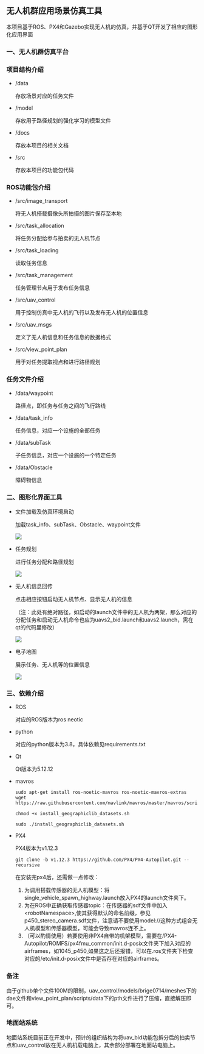 

## 无人机群应用场景仿真工具

本项目基于ROS、PX4和Gazebo实现无人机的仿真，并基于QT开发了相应的图形化应用界面

### 一、无人机群仿真平台

### 项目结构介绍

- /data

  存放场景对应的任务文件

- /model

  存放用于路径规划的强化学习的模型文件

- /docs

  存放本项目的相关文档

- /src

  存放本项目的功能包代码

### ROS功能包介绍

- /src/image_transport

  将无人机搭载摄像头所拍摄的图片保存至本地

- /src/task_allocation

  将任务分配给参与拍卖的无人机节点

- /src/task_loading

  读取任务信息

- /src/task_management
  
  任务管理节点用于发布任务信息
  
- /src/uav_control
  
  用于控制仿真中无人机的飞行以及发布无人机的位置信息
  
- /src/uav_msgs
  
  定义了无人机信息和任务信息的数据格式
  
- /src/view_point_plan
  
  用于对任务提取视点和进行路径规划
  
### 任务文件介绍

- /data/waypoint
  
  路径点，即任务与任务之间的飞行路线
  
- /data/task_info
  
  任务信息，对应一个设施的全部任务
  
- /data/subTask
  
  子任务信息，对应一个设施的一个特定任务
  
- /data/Obstacle
  
  障碍物信息
  
### 二、图形化界面工具

- 文件加载及仿真环境启动

  加载task_info、subTask、Obstacle、waypoint文件
  
  ![](scene-simulation/preview/文件加载及仿真环境启动.png)

- 任务规划

  进行任务分配和路径规划

  ![](scene-simulation/preview/任务规划.png)

- 无人机信息回传

  点击相应按钮启动无人机节点、显示无人机的信息

  （注：此处有绝对路径，如启动的launch文件中的无人机为两架，那么对应的分配任务和启动无人机命令也应为uavs2_bid.launch和uavs2.launch，需在qt的代码里修改）

  ![](scene-simulation/preview/无人机信息回传.png)

- 电子地图

  展示任务、无人机等的位置信息

  ![](scene-simulation/preview/电子地图.png)

### 三、依赖介绍

- ROS
  
  对应的ROS版本为ros neotic
  
- python
  
  对应的python版本为3.8，具体依赖见requirements.txt
  
- Qt

  Qt版本为5.12.12

- mavros

  ```
  sudo apt-get install ros-noetic-mavros ros-noetic-mavros-extras wget https://raw.githubusercontent.com/mavlink/mavros/master/mavros/scripts/install_geographiclib_datasets.sh
  ```
  
  ```
  chmod +x install_geographiclib_datasets.sh
  ```
  
  ```
  sudo ./install_geographiclib_datasets.sh
  ```

- PX4
  
  PX4版本为v1.12.3
  
  ```
  git clone -b v1.12.3 https://github.com/PX4/PX4-Autopilot.git --recursive
  ```
  
  在安装完px4后，还需做一点修改：
  
  1. 为调用搭载传感器的无人机模型：将single_vehicle_spawn_highway.launch放入PX4的launch文件夹下。
  2. 为在ROS中正确获取传感器topic：在传感器的sdf文件中加入\<robotNamespace>,使其获得默认的命名前缀，参见p450_stereo_camera.sdf文件，注意请不要使用model://这种方式组合无人机模型和传感器模型，可能会导致mavros连不上。
  3. （可以酌情使用）若要使用非PX4自带的机架模型，需要在/PX4-Autopilot/ROMFS/px4fmu_common/init.d-posix文件夹下加入对应的airframes，如1045_p450,如果这之后还报错，可以在.ros文件夹下检查对应的/etc/init.d-posix文件中是否存在对应的airframes。

### 备注
由于github单个文件100M的限制，uav_control/models/brige0714/meshes下的dae文件和view_point_plan/scripts/data下的pth文件进行了压缩，直接解压即可。

### 地面站系统

地面站系统目前正在开发中，预计的组织结构为将uav_bid功能包拆分后的拍卖节点和uav_control放在无人机机载电脑上，其余部分部署在地面站电脑上。

